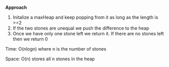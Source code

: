 **Approach**



1. Initalize a maxHeap and keep popping from it as long as the length is >=2 
2. If the two stones are unequal we push the difference to the heap 
3. Once we have only one stone left we return it. If there are no stones left then we return 0




Time: O(nlogn) where n is the number of stones 




Space: O(n) stores all n stones in the heap